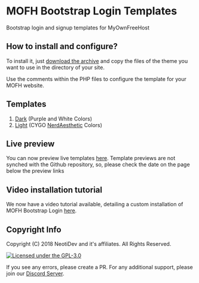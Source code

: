 # MOFH Bootstrap Login Templates
Bootstrap login and signup templates for MyOwnFreeHost  

## How to install and configure?
To install it, just [download the archive](https://github.com/NeotiDev/mofh-bootstrap-login/archive/master.zip) and copy the files of the theme you want to use in the directory of your site.  

Use the comments within the PHP files to configure the template for your MOFH website.

## Templates
1. [Dark](Dark) (Purple and White Colors)
2. [Light](Light) (CYGO [NerdAesthetic](https://github.com/CYGOnetwork/nerd-aesthetic) Colors)

## Live preview
You can now preview live templates [here](https://neotidev.com/mofhbootstraplogin).
Template previews are not synched with the Github repository, so, please check the date on the page below the preview links

## Video installation tutorial
We now have a video tutorial available, detailing a custom installation of 
MOFH Bootstrap Login [here](https://invidio.us/watch?v=TbWDAxvIh54).

## Copyright Info

Copyright (C) 2018 NeotiDev and it's affiliates. All Rights Reserved.

[![Licensed under the GPL-3.0](https://img.shields.io/github/license/NeotiDev/mofh-bootstrap-login.svg?style=for-the-badge)](https://github.com/NeotiDev/mofh-bootstrap-login/blob/master/LICENSE)

If you see any errors, please create a PR.
For any additional support, please join our [Discord Server](https://discord.gg/NqMA6xC).

